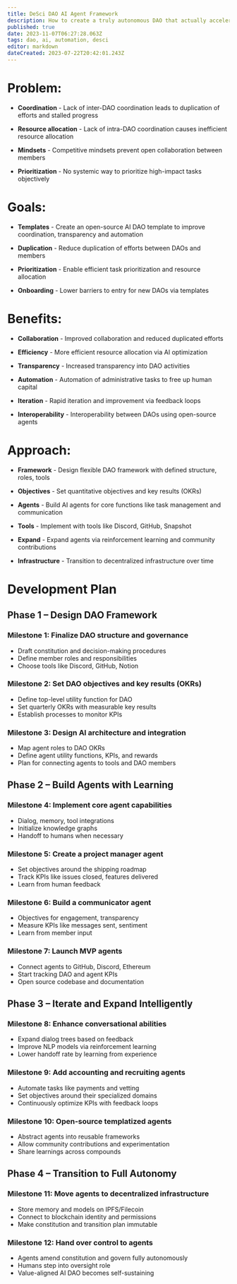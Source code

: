 ```yaml
---
title: DeSci DAO AI Agent Framework
description: How to create a truly autonomous DAO that actually accelerates scientific progress
published: true
date: 2023-11-07T06:27:28.063Z
tags: dao, ai, automation, desci
editor: markdown
dateCreated: 2023-07-22T20:42:01.243Z
---
```


# Problem:

- **Coordination** - Lack of inter-DAO coordination leads to duplication of efforts and stalled progress

- **Resource allocation** - Lack of intra-DAO coordination causes inefficient resource allocation

- **Mindsets** - Competitive mindsets prevent open collaboration between members

- **Prioritization** - No systemic way to prioritize high-impact tasks objectively

# Goals:

- **Templates** - Create an open-source AI DAO template to improve coordination, transparency and automation

- **Duplication** - Reduce duplication of efforts between DAOs and members

- **Prioritization** - Enable efficient task prioritization and resource allocation 

- **Onboarding** - Lower barriers to entry for new DAOs via templates

# Benefits:

- **Collaboration** - Improved collaboration and reduced duplicated efforts

- **Efficiency** - More efficient resource allocation via AI optimization

- **Transparency** - Increased transparency into DAO activities

- **Automation** - Automation of administrative tasks to free up human capital

- **Iteration** - Rapid iteration and improvement via feedback loops

- **Interoperability** - Interoperability between DAOs using open-source agents

# Approach:

- **Framework** - Design flexible DAO framework with defined structure, roles, tools

- **Objectives** - Set quantitative objectives and key results (OKRs)

- **Agents** - Build AI agents for core functions like task management and communication

- **Tools** - Implement with tools like Discord, GitHub, Snapshot

- **Expand** - Expand agents via reinforcement learning and community contributions

- **Infrastructure** - Transition to decentralized infrastructure over time


# Development Plan

## Phase 1 – Design DAO Framework

### Milestone 1: Finalize DAO structure and governance
- Draft constitution and decision-making procedures
- Define member roles and responsibilities
- Choose tools like Discord, GitHub, Notion

### Milestone 2: Set DAO objectives and key results (OKRs)
- Define top-level utility function for DAO
- Set quarterly OKRs with measurable key results
- Establish processes to monitor KPIs

### Milestone 3: Design AI architecture and integration
- Map agent roles to DAO OKRs
- Define agent utility functions, KPIs, and rewards
- Plan for connecting agents to tools and DAO members

## Phase 2 – Build Agents with Learning

### Milestone 4: Implement core agent capabilities
- Dialog, memory, tool integrations
- Initialize knowledge graphs
- Handoff to humans when necessary

### Milestone 5: Create a project manager agent
- Set objectives around the shipping roadmap
- Track KPIs like issues closed, features delivered
- Learn from human feedback

### Milestone 6: Build a communicator agent
- Objectives for engagement, transparency
- Measure KPIs like messages sent, sentiment
- Learn from member input

### Milestone 7: Launch MVP agents
- Connect agents to GitHub, Discord, Ethereum
- Start tracking DAO and agent KPIs
- Open source codebase and documentation

## Phase 3 – Iterate and Expand Intelligently

### Milestone 8: Enhance conversational abilities
- Expand dialog trees based on feedback
- Improve NLP models via reinforcement learning
- Lower handoff rate by learning from experience

### Milestone 9: Add accounting and recruiting agents
- Automate tasks like payments and vetting
- Set objectives around their specialized domains
- Continuously optimize KPIs with feedback loops

### Milestone 10: Open-source templatized agents
- Abstract agents into reusable frameworks
- Allow community contributions and experimentation
- Share learnings across compounds

## Phase 4 – Transition to Full Autonomy

### Milestone 11: Move agents to decentralized infrastructure
- Store memory and models on IPFS/Filecoin
- Connect to blockchain identity and permissions
- Make constitution and transition plan immutable

### Milestone 12: Hand over control to agents
- Agents amend constitution and govern fully autonomously
- Humans step into oversight role
- Value-aligned AI DAO becomes self-sustaining

